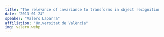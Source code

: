```yaml
---
title: "The relevance of invariance to transforms in object recognition"
date: "2013-01-28"
speaker: "Valero Laparra"
affiliation: "Universitat de València"
img: valero.webp
---
```

